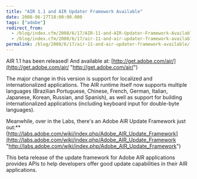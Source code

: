 ```yaml
---
title: "AIR 1.1 and AIR Updater Framework Available"
date: 2008-06-17T18:00:00.000
tags: ["adobe"]
redirect_from: 
  - /blog/index.cfm/2008/6/17/AIR-11-and-AIR-Updater-Framework-Available/
  - /blog/index.cfm/2008/6/17/air-11-and-air-updater-framework-available/
permalink: /blog/2008/6/17/air-11-and-air-updater-framework-available/
---
```



AIR 1.1 has been released! And available at:  [http://get.adobe.com/air/](http://get.adobe.com/air/ "http://get.adobe.com/air/")

The major change in this version is support for localized and internationalized applications. The AIR runtime itself now supports multiple languages (Brazilian Portuguese, Chinese, French, German, Italian, Japanese, Korean, Russian, and Spanish), as well as support for building internationalized applications (including keyboard input for double-byte languages).

Meanwhile, over in the Labs, there's an Adobe AIR Update Framework just out:**  
[http://labs.adobe.com/wiki/index.php/Adobe_AIR_Update_Framework](http://labs.adobe.com/wiki/index.php/Adobe_AIR_Update_Framework "http://labs.adobe.com/wiki/index.php/Adobe_AIR_Update_Framework")

This beta release of the update framework for Adobe AIR applications provides APIs to help developers offer good update capabilities in their AIR applications.